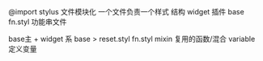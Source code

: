 @import stylus 文件模块化 一个文件负责一个样式
结构 widget  插件  base
fn.styl  功能串文件

base主 + widget 系
base > reset.styl fn.styl  mixin 复用的函数/混合  variable 定义变量 
